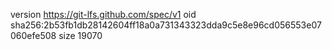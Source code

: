 version https://git-lfs.github.com/spec/v1
oid sha256:2b53fb1db28142604ff18a0a731343323dda9c5e8e96cd056553e07060efe508
size 19070
